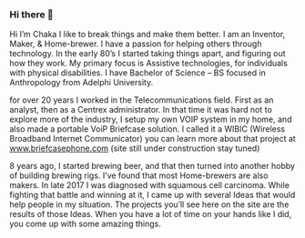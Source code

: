 ### Hi there 👋


Hi I’m Chaka I like to break things and make them better.  I am an Inventor, Maker, & Home-brewer.  I have a passion for helping others through technology. In the early 80’s I started  taking things apart, and figuring out how they work. My primary focus  is Assistive technologies, for individuals with physical disabilities. I have Bachelor of Science – BS focused in Anthropology from Adelphi University.

for over 20 years I worked in the Telecommunications field. First as an analyst, then as a Centrex administrator. In that time it was hard not to explore more of the industry, I setup my own VOIP system in my home, and also made a portable VoiP Briefcase solution. I called it a WIBIC (Wireless Broadband Internet Communicator) you can learn more about that project at www.briefcasephone.com (site still under construction stay tuned)

8 years ago, I started brewing beer, and that then turned into another hobby of building brewing rigs. I’ve found that most Home-brewers are also makers.  In late 2017 I was diagnosed with squamous cell carcinoma. While fighting that battle and winning at it, I came up with several Ideas that would help people in my situation. The projects you’ll see here on the site are the results of those Ideas. When you have a lot of time on your hands like I did, you come up with some amazing things.


